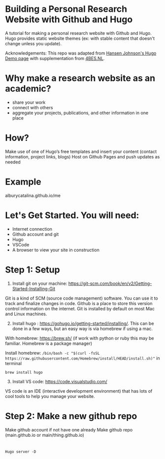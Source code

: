 # Building a Personal Research Website with Github and Hugo
A tutorial for making a personal research website with Github and Hugo. Hugo provides static website themes (ex: with stable content that doesn't change unless you update). 


Acknowledgements: This repo was adapted from [Hansen Johnson's Hugo Demo page](https://github.com/hansenjohnson/hugo-demo) with supplementation from  [4BES.NL](https://4bes.nl/2021/08/29/create-a-website-with-hugo-and-github-pages/). 

# Why make a research website as an academic?
- share your work
- connect with others
- aggregate your projects, publications, and other information in one place


# How?
Make use of one of Hugo’s free templates and insert your content (contact information, project links, blogs)
Host on Github Pages and push updates as needed

# Example

alburycatalina.github.io/me

# Let's Get Started. You will need:
- Internet connection
- Github account and git
- Hugo
- VSCode
- A browser to view your site in construction



# Step 1: Setup
1. Install git on your machine: https://git-scm.com/book/en/v2/Getting-Started-Installing-Git

Git is a kind of SCM (source code management) software. You can use it to track and finalize changes in code. Github is a place to store this version control information on the internet. Git is installed by default on most Mac and Linux machines. 




2. Install hugo : https://gohugo.io/getting-started/installing/. This can be done in a few ways, but an easy way is via homebrew if using a mac. 
  
  With homebrew: https://brew.sh/ (if work with python or ruby this may be familiar. Homebrew is a package manager)
  
  
  Install homebrew: `/bin/bash -c "$(curl -fsSL https://raw.githubusercontent.com/Homebrew/install/HEAD/install.sh)"` in terminal
  
  `brew install hugo`
  
  
3. Install VS code: https://code.visualstudio.com/

VS code is an IDE (interactive development environment) that has lots of cool tools to help you manage your website. 




# Step 2: Make a new github repo 

Make github account if not have one already
Make github repo (main.github.io or main/thing.github.io)



# 


# 

`Hugo server -D`




